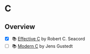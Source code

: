 # C

## Overview
- [x] 📚 [Effective C](https://nostarch.com/Effective_C) by Robert C. Seacord
- [ ] 📚 [Modern C](https://www.manning.com/books/modern-c) by Jens Gustedt